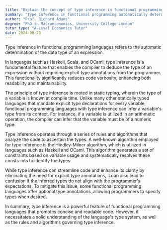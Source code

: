 ```yaml
---
title: "Explain the concept of type inference in functional programming languages"
summary: "Type inference in functional programming automatically determines the data type of expressions, enhancing code clarity and reducing the need for explicit type annotations."
author: "Prof. Richard Adams"
degree: "PhD in Macroeconomics, University College London"
tutor_type: "A-Level Economics Tutor"
date: 2024-08-20
---
```


Type inference in functional programming languages refers to the automatic determination of the data type of an expression.

In languages such as Haskell, Scala, and OCaml, type inference is a fundamental feature that enables the compiler to deduce the type of an expression without requiring explicit type annotations from the programmer. This functionality significantly reduces code verbosity, enhancing both readability and maintainability.

The principle of type inference is rooted in static typing, wherein the type of a variable is known at compile time. Unlike many other statically typed languages that mandate explicit type declarations for every variable, functional programming languages with type inference can infer a variable's type from its context. For instance, if a variable is utilized in an arithmetic operation, the compiler can infer that the variable must be of a numeric type.

Type inference operates through a series of rules and algorithms that analyze the code to ascertain the types. A well-known algorithm employed for type inference is the Hindley-Milner algorithm, which is utilized in languages such as Haskell and OCaml. This algorithm generates a set of constraints based on variable usage and systematically resolves these constraints to identify the types.

While type inference can streamline code and enhance its clarity by eliminating the need for explicit type annotations, it can also lead to confusion if the inferred types do not align with the programmer's expectations. To mitigate this issue, some functional programming languages offer optional type annotations, allowing programmers to specify types when desired.

In summary, type inference is a powerful feature of functional programming languages that promotes concise and readable code. However, it necessitates a solid understanding of the language's type system, as well as the rules and algorithms governing type inference.
    